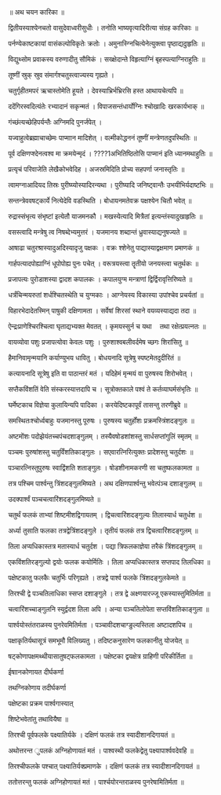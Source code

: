 ॥ अथ चयन कारिका ॥

द्वितीयस्याश्येनचतो वासुदेवाध्वरीसुधीः । तनोति भाष्यवृत्यादिरीत्या संग्रह कारिकाः ॥

पर्नण्येकाष्टकायां वासंकल्पोविकृतेः क्रतोः । अमुनास्ग्निचित्येनेत्युक्त्वा पृष्ठाद्यदाुहृतिः ॥

विद्युथ्सोम प्रवाकस्य वरुणादीतु सौमिकं । सख्क्षेदान्ते विहृत्याग्निं बृहस्पत्याग्निराहुतिः ॥

तूष्णीं स्रुक् स्रुव संमार्गश्चतुस्त्वाज्यस्य गृह्यते ।

चतुर्गृहीतमपरं ऋचास्तोमेति हूयते । देवस्याभ्रिर्भभ्रिरसि हस्त आथायचेत्यपि ॥

ददेंगिरस्वदित्यंतेः रभ्यादानं सकृन्मतं । विपाजसन्तंधार्योग्निः श्चोखादिः खरकार्यभाक् ॥

गंच्छंत्यच्छेहिपर्यन्तैः अग्निमदि पुनर्जपेत् ।

यज्वाहुत्वेब्रह्माचाच्छेमः पाप्माान मादिशेत् । वल्मीकोद्धननं तूष्णीं मन्त्रेणतदुपस्थितिः ॥

पूर्व दक्षिणप्श्देनत्वश्व मा क्रमयेन्मृदं । ????1अभितिष्ठितोसि पाप्मानं इति ध्यानमथाहुतिः ॥

प्रत्यृचं परिवाजेति लेखैकोभवेदिह । अजस्रमिदिति प्रोच्य सहपर्णा जनास्तृतिः ॥

त्वामग्नाआदियद तिस्रः पुरीष्य्योस्यादिरन्यथा । पुरीष्यादि जनिष्ट्वान्तैः उभयीभिर्यदाष्टभिः ॥

सन्तन्त्रेववषट्कार्ये नित्येदेवि वडस्थिति । बोधायनमतेवक्र पक्षश्येन चितौ भवेत् ॥

रुद्रास्संभृत्य संभृष्टां इत्येतौ याजमनकौ । मखस्येत्यादि मित्रैतां इत्यन्तंस्यादुखाहृतिः ॥

वसस्त्वादि मन्त्रेषु त्व निषब्देभ्यमुत्तरं । यजमानय शब्दान्तं ध्रुवास्याद्यनुषज्यते ॥

आषाढा चतुरश्रास्यादुअदिस्यादृजु पक्षकः । वक्रः श्शेनेतु पाद्यास्याद्वक्षमाण प्रमाणकं ॥

गार्हपत्यादपोह्याग्निं धूपोपोह्य पुनः पचेत् । वरूत्रयस्त्वा तॄतीयो जनयस्त्वा चतुर्थकः ॥

प्रजापत्यः पुरोडाशस्या द्वादश कपालकः । कपालयुग्म मन्त्राणां द्विर्द्विरावृत्तिरिष्यते ॥

धर्त्रंचिन्मयरुतां शर्धश्चितस्थेति च युग्मकाः । आग्नेयस्य विकास्या उपांश्चेव प्रचर्यतां ॥

विहारभेदादेतस्मिन् पाषुकी दक्षिणामता । सर्वेषां शिरसां स्थाने वयव्यस्याद्यदा तदा ॥

ऐन्द्रःप्राणेश्चिरश्चित्वा घृताद्यभ्यक्त मेवतत् । कृमयस्सुर्न च यथा      तथा रक्षेत्प्रयत्नतः ॥

वायव्योवा पशुः प्रजापत्योवा केवलः पशुः । पुरुशाश्वबलीवर्दमेष च्छगः शिरांसितु ॥

हैमानिवामृन्मयानि कर्याण्युभय धावितु । बोधयनादि सूत्रेषु स्पष्टमेतदुदीरितं ॥

कत्यायनादि सूत्रेषु इति वा पाठान्तरं मतं । यदिहेमं मृन्मयं वा पुरुषस्य शिरोभवेत् ।

सप्तैकविंशतिं वेति संस्करस्यात्तदापि च । सूत्रोक्तकाले पश्वं ते कर्तव्याघर्मसंभृतिः ॥

घर्मेष्टकाच विज्ञेया कुलायिन्यपि पादिका । करयेदिष्टकापूर्वं तासन्तु तरणीब्रुवे ॥

समस्थितःश्चोर्ध्वबाहुः यजमानस्तु पूरुषः । पुरुषस्य चतुर्होंशः प्रक्रमस्त्रिंशदङ्गुलः ॥

अष्टमोंशः पदोझेयंतच्चपंचदशाङ्गुलम् । तस्यैवषोडशांशस्तु सार्धसप्तांगुलिं स्मृतम् ॥

पञ्चमः पुरुषांशस्तु चतुर्विंशतिकाङ्गुलः । सएवारत्निरित्युक्तः प्रादेशस्तु चतुर्दशः ॥

पञ्चारत्निस्तुपुरुषः स्वाद्विंशति शताङ्गुलः । षोडशीनामकरणी सा चतुष्फलकामता ॥

तत्र पश्चिम पार्श्वन्तु त्रिंशदङ्गुलमिष्यते । अथ दक्षिणपार्श्वन्तु भवेत्पंञ्च दशाङ्गुलम् ॥

उदक्पार्श्वं पञ्चचत्वारिंशदङ्गुलमिष्यते ॥

चतुर्थं फलकं ताभ्यां शिष्टमीशद्विगायतम् । द्विचत्वारिंशदङ्गुल्यः तिलास्यार्ध चतुर्धश ॥

अर्ध्या तुसाति फलका तत्रद्वेत्रिंशदङ्गुले । तृतीयं फलकं तत्र द्विचत्वारिंशदङ्गुलम् ॥

तिला अप्यधिकास्तत्र मतास्यार्ध चतुर्दश । पद्या त्रिफलकाज्ञेया तरैकं त्रिंशदङ्गुलम् ॥

एकविंशतिरङ्गुल्यो द्वयोः फलक कयोर्मितिः । तिला अप्यधिकास्तत्र सप्तपाद तिलधिका ॥

पक्षेष्टकातु फलकैः चतुर्भिः परिगृह्यते । तत्रद्वे पार्श्व फलके त्रिंशदङ्गुलकेमते ॥

तिरश्ची द्वे पञ्चतिलाधिका स्सप्त दशाङ्गुले । तत्र द्वे अक्ष्णयारज्जू एकस्यास्तुमितिर्मता ॥

चत्वारिंशच्चाङ्गुलनि स्युर्द्वदश तिला अपि । अन्या पञ्चतिलोपेता सप्तविंशतिकाङ्गुला ॥

पार्श्वयोस्तंतराळस्य पुनरेवमितिर्मता । पञ्चावीदशचाग्ङुल्यस्तिला अष्टादशपिच ॥

पक्षाकृतिर्यथासूत्रं समभूमौ विलिख्यतु । तदिष्टकनुसारेण फलकानीतु योजयेत् ॥

षट्कोणापक्षमथ्थीयासातुषट्फलकामता । पक्षेष्टका द्वयक्षेत्र ग्राहिणी परिकीर्तिता ॥

ईषाानकोणायत दीर्घकर्णा

तथग्निकोणाय तदीर्घकर्णा

पक्षेष्टका प्रक्रम पार्श्वगास्यात्

शिष्टेभवेतांतु तथावियैषा ॥

तिरश्ची पूर्वफलके पक्ष्यातिर्यके । दक्षिणं फलकं तत्र स्यादीशानदिगायतं ॥

अथोत्तरन्त ुपलकं अग्निहोणायतं मतं । पाश्वस्थी फलकेद्वेतु पक्ष्यापार्श्ववदेवहि ॥

तिरश्चीफलके पश्चात् पक्ष्यातिर्यक्प्रमाणके । दक्षिणं फलकं तत्र स्यादीशानदिगायतं ॥

ततोत्तरन्तु फलकं अग्निहोणायतं मतं । पार्श्चयोरन्तराळस्य पुनरेषामितिर्मता ॥